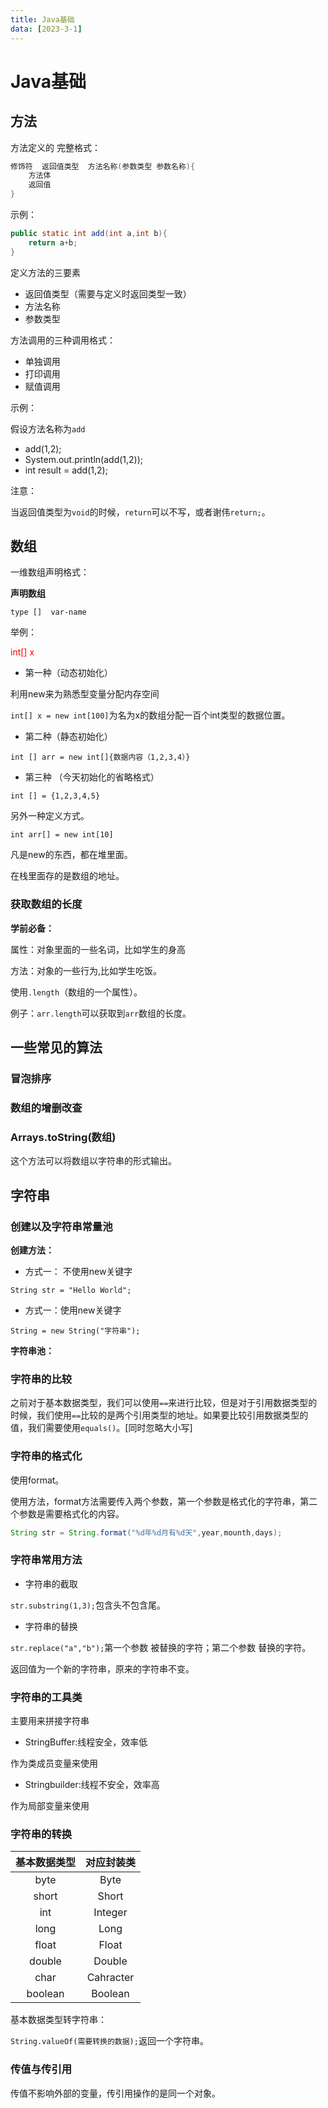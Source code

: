 ```yaml
---
title: Java基础
data: [2023-3-1]
---
```

# Java基础

## 方法

方法定义的 完整格式：

```java
修饰符  返回值类型  方法名称(参数类型 参数名称){
    方法体
    返回值
}
```

示例：

```java
public static int add(int a,int b){
    return a+b;
}
```

定义方法的三要素

- 返回值类型（需要与定义时返回类型一致）
- 方法名称
- 参数类型

方法调用的三种调用格式：

- 单独调用
- 打印调用
- 赋值调用

示例：

假设方法名称为`add`

- add(1,2);
- System.out.println(add(1,2));
- int result = add(1,2);

注意：

当返回值类型为`void`的时候，`return`可以不写，或者谢伟`return;`。

## 数组

一维数组声明格式：

**声明数组**

`type []  var-name`

举例： 

<font color=red>int[] x</font>

- 第一种（动态初始化）

利用new来为熟悉型变量分配内存空间

`int[] x = new int[100]`为名为x的数组分配一百个int类型的数据位置。

- 第二种（静态初始化）

`int [] arr = new int[]{数据内容（1,2,3,4）}`

- 第三种  （今天初始化的省略格式）

`int [] = {1,2,3,4,5}`

另外一种定义方式。

`int arr[] = new int[10]`

凡是new的东西，都在堆里面。

在栈里面存的是数组的地址。

### 获取数组的长度

**学前必备：**

属性：对象里面的一些名词，比如学生的身高

方法：对象的一些行为,比如学生吃饭。

使用`.length`（数组的一个属性）。

例子：`arr.length`可以获取到`arr`数组的长度。

## 一些常见的算法

### 冒泡排序

### 数组的增删改查

### Arrays.toString(数组)

这个方法可以将数组以字符串的形式输出。

## 字符串

### 创建以及字符串常量池

**创建方法：**

- 方式一： 不使用new关键字

`String str = "Hello World";`

- 方式一：使用new关键字

`String = new String("字符串");`

**字符串池：**



### 字符串的比较

之前对于基本数据类型，我们可以使用`==`来进行比较，但是对于引用数据类型的时候，我们使用`==`比较的是两个引用类型的地址。如果要比较引用数据类型的值，我们需要使用`equals()`。[同时忽略大小写]

### 字符串的格式化

使用format。

使用方法，format方法需要传入两个参数，第一个参数是格式化的字符串，第二个参数是需要格式化的内容。

```java
String str = String.format("%d年%d月有%d天",year,mounth,days);
```

### 字符串常用方法

- 字符串的截取

`str.substring(1,3);`包含头不包含尾。

- 字符串的替换

`str.replace("a","b");`第一个参数  被替换的字符；第二个参数  替换的字符。

返回值为一个新的字符串，原来的字符串不变。

### 字符串的工具类

主要用来拼接字符串

- StringBuffer:线程安全，效率低

作为类成员变量来使用

- Stringbuilder:线程不安全，效率高

作为局部变量来使用

### 字符串的转换

|基本数据类型|对应封装类|
|:--:|:--:|
|byte|Byte|
|short|Short|
|int|Integer|
|long|Long|
|float|Float|
|double|Double|
|char|Cahracter|
|boolean|Boolean|

基本数据类型转字符串：

`String.valueOf(需要转换的数据);`返回一个字符串。

### 传值与传引用

传值不影响外部的变量，传引用操作的是同一个对象。